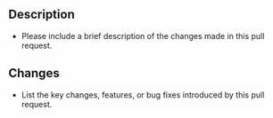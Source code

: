 ## Description

- Please include a brief description of the changes made in this pull request.

## Changes

- List the key changes, features, or bug fixes introduced by this pull request.
